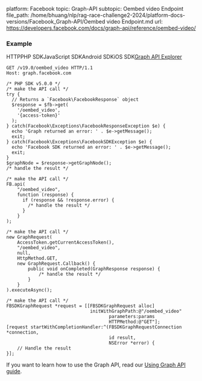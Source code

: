 platform: Facebook
topic: Graph-API
subtopic: Oembed video Endpoint
file_path: /home/bhuang/nlp/rag-race-challenge2-2024/platform-docs-versions/Facebook_Graph-API/Oembed video Endpoint.md
url: https://developers.facebook.com/docs/graph-api/reference/oembed-video/


### Example

HTTPPHP SDKJavaScript SDKAndroid SDKiOS SDK[Graph API Explorer](https://developers.facebook.com/tools/explorer/?method=GET&path=oembed_video&version=v19.0)

    GET /v19.0/oembed_video HTTP/1.1
    Host: graph.facebook.com

    /* PHP SDK v5.0.0 */
    /* make the API call */
    try {
      // Returns a `Facebook\FacebookResponse` object
      $response = $fb->get(
        '/oembed_video',
        '{access-token}'
      );
    } catch(Facebook\Exceptions\FacebookResponseException $e) {
      echo 'Graph returned an error: ' . $e->getMessage();
      exit;
    } catch(Facebook\Exceptions\FacebookSDKException $e) {
      echo 'Facebook SDK returned an error: ' . $e->getMessage();
      exit;
    }
    $graphNode = $response->getGraphNode();
    /* handle the result */

    /* make the API call */
    FB.api(
        "/oembed_video",
        function (response) {
          if (response && !response.error) {
            /* handle the result */
          }
        }
    );

    /* make the API call */
    new GraphRequest(
        AccessToken.getCurrentAccessToken(),
        "/oembed_video",
        null,
        HttpMethod.GET,
        new GraphRequest.Callback() {
            public void onCompleted(GraphResponse response) {
                /* handle the result */
            }
        }
    ).executeAsync();

    /* make the API call */
    FBSDKGraphRequest *request = [[FBSDKGraphRequest alloc]
                                   initWithGraphPath:@"/oembed_video"
                                          parameters:params
                                          HTTPMethod:@"GET"];
    [request startWithCompletionHandler:^(FBSDKGraphRequestConnection *connection,
                                          id result,
                                          NSError *error) {
        // Handle the result
    }];

If you want to learn how to use the Graph API, read our [Using Graph API guide](https://developers.facebook.com/docs/graph-api/using-graph-api/).